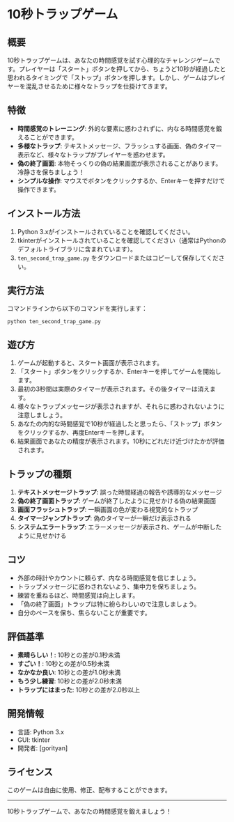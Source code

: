 # 10秒トラップゲーム

## 概要

10秒トラップゲームは、あなたの時間感覚を試す心理的なチャレンジゲームです。プレイヤーは「スタート」ボタンを押してから、ちょうど10秒が経過したと思われるタイミングで「ストップ」ボタンを押します。しかし、ゲームはプレイヤーを混乱させるために様々なトラップを仕掛けてきます。

## 特徴

- **時間感覚のトレーニング**: 外的な要素に惑わされずに、内なる時間感覚を鍛えることができます。
- **多様なトラップ**: テキストメッセージ、フラッシュする画面、偽のタイマー表示など、様々なトラップがプレイヤーを惑わせます。
- **偽の終了画面**: 本物そっくりの偽の結果画面が表示されることがあります。冷静さを保ちましょう！
- **シンプルな操作**: マウスでボタンをクリックするか、Enterキーを押すだけで操作できます。

## インストール方法

1. Python 3.xがインストールされていることを確認してください。
2. tkinterがインストールされていることを確認してください（通常はPythonのデフォルトライブラリに含まれています）。
3. `ten_second_trap_game.py` をダウンロードまたはコピーして保存してください。

## 実行方法

コマンドラインから以下のコマンドを実行します：

```
python ten_second_trap_game.py
```

## 遊び方

1. ゲームが起動すると、スタート画面が表示されます。
2. 「スタート」ボタンをクリックするか、Enterキーを押してゲームを開始します。
3. 最初の3秒間は実際のタイマーが表示されます。その後タイマーは消えます。
4. 様々なトラップメッセージが表示されますが、それらに惑わされないように注意しましょう。
5. あなたの内的な時間感覚で10秒が経過したと思ったら、「ストップ」ボタンをクリックするか、再度Enterキーを押します。
6. 結果画面であなたの精度が表示されます。10秒にどれだけ近づけたかが評価されます。

## トラップの種類

1. **テキストメッセージトラップ**: 誤った時間経過の報告や誘導的なメッセージ
2. **偽の終了画面トラップ**: ゲームが終了したように見せかける偽の結果画面
3. **画面フラッシュトラップ**: 一瞬画面の色が変わる視覚的なトラップ
4. **タイマージャンプトラップ**: 偽のタイマーが一瞬だけ表示される
5. **システムエラートラップ**: エラーメッセージが表示され、ゲームが中断したように見せかける

## コツ

- 外部の時計やカウントに頼らず、内なる時間感覚を信じましょう。
- トラップメッセージに惑わされないよう、集中力を保ちましょう。
- 練習を重ねるほど、時間感覚は向上します。
- 「偽の終了画面」トラップは特に紛らわしいので注意しましょう。
- 自分のペースを保ち、焦らないことが重要です。

## 評価基準

- **素晴らしい！**: 10秒との差が0.1秒未満
- **すごい！**: 10秒との差が0.5秒未満
- **なかなか良い**: 10秒との差が1.0秒未満
- **もう少し練習**: 10秒との差が2.0秒未満
- **トラップにはまった**: 10秒との差が2.0秒以上

## 開発情報

- 言語: Python 3.x
- GUI: tkinter
- 開発者: [gorityan]

## ライセンス

このゲームは自由に使用、修正、配布することができます。

---

10秒トラップゲームで、あなたの時間感覚を鍛えましょう！
